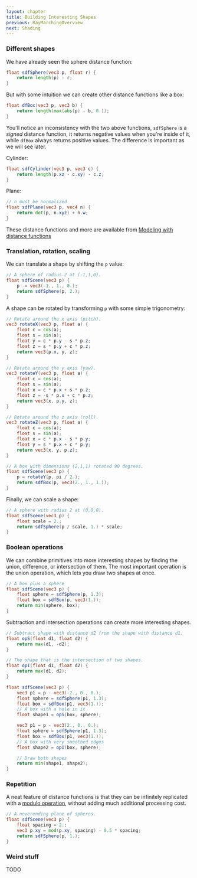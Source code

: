 ```yaml
---
layout: chapter
title: Building Interesting Shapes
previous: RayMarchingOverview
next: Shading
---
```


### Different shapes

We have already seen the sphere distance function:

```glsl
float sdfSphere(vec3 p, float r) {
    return length(p) - r;
}
```

But with some intuition we can create other distance functions like a box:

```glsl
float dfBox(vec3 p, vec3 b) {
    return length(max(abs(p) - b, 0.));
}
```

You'll notice an inconsistency with the two above functions, `sdfSphere` is a
*signed* distance function, it returns negative values when you're inside of
it, while `dfBox` always returns positive values. The difference is important
as we will see later.

Cylinder:

```glsl
float sdfCylinder(vec3 p, vec3 c) {
    return length(p.xz - c.xy) - c.z;
}
```

Plane:

```glsl
// n must be normalized
float sdfPlane(vec3 p, vec4 n) {
    return dot(p, n.xyz) + n.w;
}
```

These distance functions and more are available from [Modeling with distance
functions][distfunctions]

### Translation, rotation, scaling

We can translate a shape by shifting the `p` value:

```glsl
// A sphere of radius 2 at (-1,1,0).
float sdfScene(vec3 p) {
    p -= vec3(-1., 1., 0.);
    return sdfSphere(p, 2.);
}
````

A shape can be rotated by transforming `p` with some simple trigonometry:

```glsl
// Rotate around the x axis (pitch).
vec3 rotateX(vec3 p, float a) {
    float c = cos(a);
    float s = sin(a);
    float y = c * p.y - s * p.z;
    float z = s * p.y + c * p.z;
    return vec3(p.x, y, z);
}

// Rotate around the y axis (yaw).
vec3 rotateY(vec3 p, float a) {
    float c = cos(a);
    float s = sin(a);
    float x = c * p.x + s * p.z;
    float z = -s * p.x + c * p.z;
    return vec3(x, p.y, z);
}

// Rotate around the z axis (roll).
vec3 rotateZ(vec3 p, float a) {
    float c = cos(a);
    float s = sin(a);
    float x = c * p.x - s * p.y;
    float y = s * p.x + c * p.y;
    return vec3(x, y, p.z);
}

// A box with dimensions (2,1,1) rotated 90 degrees.
float sdfScene(vec3 p) {
    p = rotateY(p, pi / 2.);
    return sdfBox(p, vec3(2., 1., 1.));
}
```

Finally, we can scale a shape:

```glsl
// A sphere with radius 2 at (0,0,0).
float sdfScene(vec3 p) {
    float scale = 2.;
    return sdfSphere(p / scale, 1.) * scale;
}
```

### Boolean operations

We can combine primitives into more interesting shapes by finding the union,
difference, or intersection of them. The most important operation is the union
operation, which lets you draw two shapes at once.

```glsl
// A box plus a sphere
float sdfScene(vec3 p) {
    float sphere = sdfSphere(p, 1.3);
    float box = sdfBox(p, vec3(1.));
    return min(sphere, box);
}
```

Subtraction and intersection operations can create more interesting shapes.

```glsl
// Subtract shape with distance d2 from the shape with distance d1.
float opS(float d1, float d2) {
    return max(d1, -d2);
}

// The shape that is the intersection of two shapes.
float opI(float d1, float d2) {
    return max(d1, d2);
}

float sdfScene(vec3 p) {
    vec3 p1 = p - vec3(-2., 0., 0.);
    float sphere = sdfSphere(p1, 1.3);
    float box = sdfBox(p1, vec3(1.));
    // A box with a hole in it
    float shape1 = opS(box, sphere);

    vec3 p1 = p - vec3(2., 0., 0.);
    float sphere = sdfSphere(p1, 1.3);
    float box = sdfBox(p1, vec3(1.));
    // A box with very smoothed edges
    float shape2 = opI(box, sphere);

    // Draw both shapes
    return min(shape1, shape2);
}
```

### Repetition

A neat feature of distance functions is that they can be infinitely replicated
with a [modulo operation][modulo], without adding much additional processing
cost.

```glsl
// A neverending plane of spheres.
float sdfScene(vec3 p) {
    float spacing = 2.;
    vec3 p.xy = mod(p.xy, spacing) - 0.5 * spacing;
    return sdfSphere(p, 1.);
}
```

### Weird stuff

TODO

[distfunctions]: http://www.iquilezles.org/www/articles/distfunctions/distfunctions.htm "Modeling with distance functions"
[modulo]: https://en.wikipedia.org/wiki/Modulo_operation "Modulo operation"
